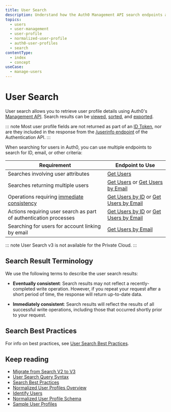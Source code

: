 ```yaml
---
title: User Search
description: Understand how the Auth0 Management API search endpoints allow you to search for and retrieve user profiles.
topics:
  - users
  - user-management
  - user-profile
  - normalized-user-profile
  - auth0-user-profiles
  - search
contentType:
  - index
  - concept
useCase:
  - manage-users
---
```

# User Search

User search allows you to retrieve user profile details using Auth0's [Management API](/api/management/v2). Search results can be [viewed](/users/search/v3/view-search-results-by-page), [sorted](/users/search/v3/sort-search-results), and [exported](/users/guides/bulk-user-exports).

::: note
Most user profile fields are not returned as part of an [ID Token](/tokens/id-tokens), nor are they included in the response from the [/userinfo endpoint](/api/authentication#get-user-info) of the Authentication API. 
:::

When searching for users in Auth0, you can use multiple endpoints to search for ID, email, or other criteria:

| Requirement | Endpoint to Use |
| - | - |
| Searches involving user attributes | [Get Users](/users/search/v3/get-users-endpoint) |
| Searches returning multiple users | [Get Users](/users/search/v3/get-users-endpoint) or [Get Users by Email](/users/search/v3/get-users-by-email-endpoint) |
| Operations requiring [immediate consistency](#search-result-terminology) | [Get Users by ID](/users/search/v3/get-users-by-id-endpoint) or [Get Users by Email](/users/search/v3/get-users-by-email-endpoint) |
| Actions requiring user search as part of authentication processes | [Get Users by ID](/users/search/v3/get-users-by-id-endpoint) or [Get Users by Email](/users/search/v3/get-users-by-email-endpoint) |
| Searching for users for account linking by email | [Get Users by Email](/users/search/v3/get-users-by-email-endpoint) |

::: note
User Search v3 is not available for the Private Cloud.
:::

## Search Result Terminology

We use the following terms to describe the user search results:

* **Eventually consistent**: Search results may not reflect a recently-completed write operation. However, if you repeat your request after a short period of time, the response will return up-to-date data.

* **Immediately consistent**: Search results will reflect the results of all successful write operations, including those that occurred shortly prior to your request.

## Search Best Practices

For info on best practices, see [User Search Best Practices](/best-practices/search-best-practices).

## Keep reading

* [Migrate from Search V2 to V3](/users/search/v3/migrate-search-v2-v3)
* [User Search Query Syntax](/users/search/v3/query-syntax)
* [Search Best Practices](/best-practices/search-best-practices)
* [Normalized User Profiles Overview](/users/normalized)
* [Identify Users](/users/normalized/auth0/identify-users)
* [Normalized User Profile Schema](/users/normalized/auth0/normalized-user-profile-schema) 
* [Sample User Profiles](/users/normalized/auth0/sample-user-profiles)

